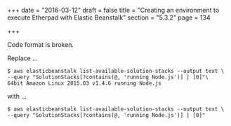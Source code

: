 +++
date = "2016-03-12"
draft = false
title = "Creating an environment to execute Etherpad with Elastic Beanstalk"
section = "5.3.2"
page = 134

+++

Code format is broken.

Replace ...

```
$ aws elasticbeanstalk list-available-solution-stacks --output text \
--query "SolutionStacks[?contains(@, 'running Node.js')] | [0]"\
64bit Amazon Linux 2015.03 v1.4.6 running Node.js
```

with ...

```
$ aws elasticbeanstalk list-available-solution-stacks --output text \
--query "SolutionStacks[?contains(@, 'running Node.js')] | [0]"
```